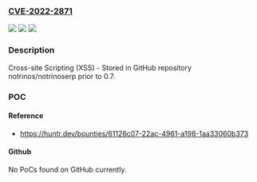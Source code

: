### [CVE-2022-2871](https://cve.mitre.org/cgi-bin/cvename.cgi?name=CVE-2022-2871)
![](https://img.shields.io/static/v1?label=Product&message=notrinos%2Fnotrinoserp&color=blue)
![](https://img.shields.io/static/v1?label=Version&message=n%2Fa&color=blue)
![](https://img.shields.io/static/v1?label=Vulnerability&message=CWE-79%20Improper%20Neutralization%20of%20Input%20During%20Web%20Page%20Generation%20('Cross-site%20Scripting')&color=brighgreen)

### Description

Cross-site Scripting (XSS) - Stored in GitHub repository notrinos/notrinoserp prior to 0.7.

### POC

#### Reference
- https://huntr.dev/bounties/61126c07-22ac-4961-a198-1aa33060b373

#### Github
No PoCs found on GitHub currently.

